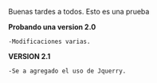 Buenas tardes a todos. Esto es una prueba

**Probando una version 2.0**

    -Modificaciones varias.

**VERSION 2.1**

    -Se a agregado el uso de Jquerry.
